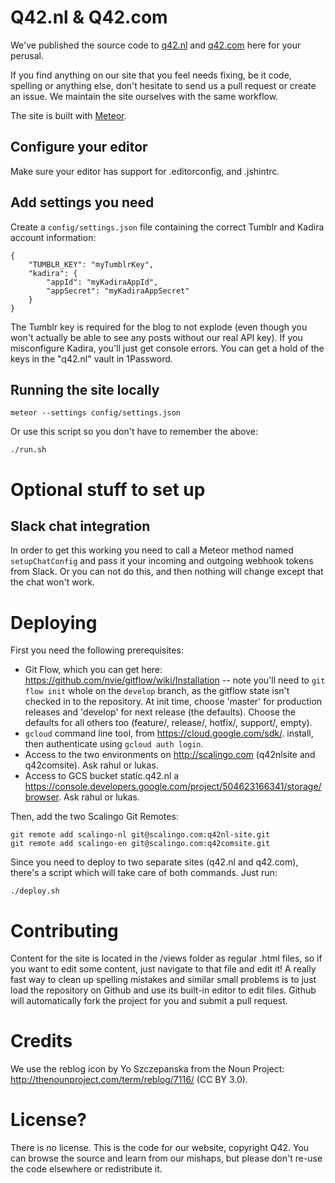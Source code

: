 # Q42.nl & Q42.com

We've published the source code to [q42.nl](https://q42.nl) and
[q42.com](https://q42.com) here for your perusal.

If you find anything on our site that you feel needs fixing, be it code,
spelling or anything else, don't hesitate to send us a pull request or create
an issue. We maintain the site ourselves with the same workflow.

The site is built with [Meteor](http://meteor.com).

## Configure your editor

Make sure your editor has support for .editorconfig, and .jshintrc.

## Add settings you need

Create a `config/settings.json` file containing the correct Tumblr and Kadira
account information:

```
{
	"TUMBLR_KEY": "myTumblrKey",
	"kadira": {
		"appId": "myKadiraAppId",
		"appSecret": "myKadiraAppSecret"
	}
}
```

The Tumblr key is required for the blog to not explode (even though you won't
actually be able to see any posts without our real API key). If you misconfigure
Kadira, you'll just get console errors. You can get a hold of the keys in the
"q42.nl" vault in 1Password.

## Running the site locally

	meteor --settings config/settings.json

Or use this script so you don't have to remember the above:

	./run.sh

# Optional stuff to set up

## Slack chat integration

In order to get this working you need to call a Meteor method named
`setupChatConfig` and pass it your incoming and outgoing webhook tokens from
Slack. Or you can not do this, and then nothing will change except that the
chat won't work.

# Deploying

First you need the following prerequisites:

 - Git Flow, which you can get here:
	 https://github.com/nvie/gitflow/wiki/Installation -- note you'll need to
	 `git flow init` whole on the `develop` branch, as the gitflow state isn't
	 checked in to the repository. At init time, choose 'master' for production
	 releases and 'develop' for next release (the defaults). Choose the defaults
	 for all others too (feature/, release/, hotfix/, support/, empty).
 - `gcloud` command line tool, from https://cloud.google.com/sdk/. install,
 	 then authenticate using `gcloud auth login`.
 - Access to the two environments on http://scalingo.com (q42nlsite and
	 q42comsite). Ask rahul or lukas.
 - Access to GCS bucket static.q42.nl a
   https://console.developers.google.com/project/504623166341/storage/browser.
   Ask rahul or lukas.

Then, add the two Scalingo Git Remotes:

    git remote add scalingo-nl git@scalingo.com:q42nl-site.git
    git remote add scalingo-en git@scalingo.com:q42comsite.git

Since you need to deploy to two separate sites (q42.nl and q42.com), there's a
script which will take care of both commands. Just run:

	./deploy.sh

# Contributing

Content for the site is located in the /views folder as regular .html files, so
if you want to edit some content, just navigate to that file and edit it! A
really fast way to clean up spelling mistakes and similar small problems is to
just load the repository on Github and use its built-in editor to edit files.
Github will automatically fork the project for you and submit a pull request.

# Credits

We use the reblog icon by Yo Szczepanska from the Noun Project:
http://thenounproject.com/term/reblog/7116/ (CC BY 3.0).

# License?

There is no license. This is the code for our website, copyright Q42. You can
browse the source and learn from our mishaps,
but please don't re-use the code elsewhere or redistribute it.
